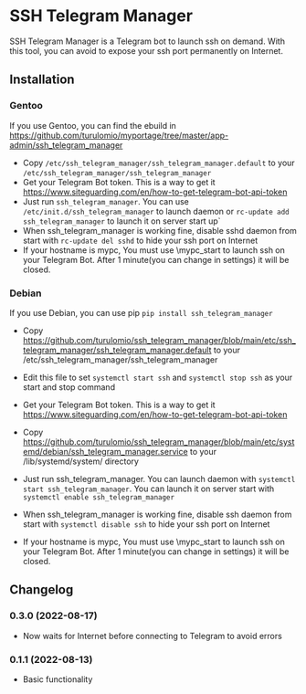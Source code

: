 # SSH Telegram Manager
SSH Telegram Manager is a Telegram bot to launch ssh on demand. With this tool, you can avoid to expose your ssh port permanently on Internet.

## Installation
### Gentoo

If you use Gentoo, you can find the ebuild in https://github.com/turulomio/myportage/tree/master/app-admin/ssh_telegram_manager

- Copy `/etc/ssh_telegram_manager/ssh_telegram_manager.default` to your `/etc/ssh_telegram_manager/ssh_telegram_manager`
- Get your Telegram Bot token. This is a way to get it https://www.siteguarding.com/en/how-to-get-telegram-bot-api-token
- Just run `ssh_telegram_manager`. You can use `/etc/init.d/ssh_telegram_manager` to launch daemon or `rc-update add ssh_telegram_manager` to launch it on server start up`
- When ssh_telegram_manager is working fine, disable sshd daemon from start with `rc-update del sshd` to hide your ssh port on Internet
- If your hostname is mypc, You must use \mypc_start to launch ssh on your Telegram Bot. After 1 minute(you can change in settings) it will be closed.


### Debian

If you use Debian, you can use pip `pip install ssh_telegram_manager`

- Copy https://github.com/turulomio/ssh_telegram_manager/blob/main/etc/ssh_telegram_manager/ssh_telegram_manager.default to your /etc/ssh_telegram_manager/ssh_telegram_manager
- Edit this file to set `systemctl start ssh` and `systemctl stop ssh` as your start and stop command
- Get your Telegram Bot token. This is a way to get it https://www.siteguarding.com/en/how-to-get-telegram-bot-api-token
- Copy https://github.com/turulomio/ssh_telegram_manager/blob/main/etc/systemd/debian/ssh_telegram_manager.service to your /lib/systemd/system/ directory

- Just run ssh_telegram_manager. You can launch daemon with `systemctl start ssh_telegram_manager`. You can launch it on server start with `systemctl enable ssh_telegram_manager`
- When ssh_telegram_manager is working fine, disable ssh daemon from start with `systemctl disable ssh` to hide your ssh port on Internet
- If your hostname is mypc, You must use \mypc_start to launch ssh on your Telegram Bot. After 1 minute(you can change in settings) it will be closed.


## Changelog

### 0.3.0 (2022-08-17)
- Now waits for Internet before connecting to Telegram to avoid errors

### 0.1.1 (2022-08-13)
- Basic functionality
